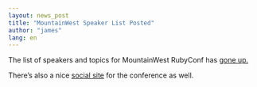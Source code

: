 ```yaml
---
layout: news_post
title: "MountainWest Speaker List Posted"
author: "james"
lang: en
---
```


The list of speakers and topics for MountainWest RubyConf has [gone
up.][1]

There’s also a nice [social site][2] for the conference as well.



[1]: http://mtnwestruby.org/speakers
[2]: http://mtnwestruby.conferencemeetup.com/people
